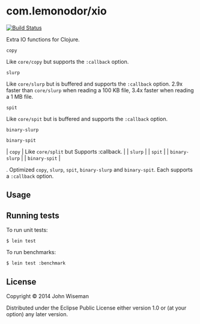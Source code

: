 # com.lemonodor/xio

[![Build Status](https://travis-ci.org/wiseman/clj-xio.png?branch=master)](https://travis-ci.org/wiseman/clj-xio)

Extra IO functions for Clojure.

`copy`

Like `core/copy` but supports the `:callback` option.

`slurp`

Like `core/slurp` but is buffered and supports the `:callback` option.
2.9x faster than `core/slurp` when reading a 100 KB file, 3.4x faster
when reading a 1 MB file.

`spit`

Like `core/spit` but is buffered and supports the `:callback` option.


`binary-slurp`

`binary-spit`


| `copy`         | Like `core/split` but Supports :callback. |
| `slurp`        |
| `spit`         |
| `binary-slurp` |
| `binary-spit`  |


.  Optimized `copy`, `slurp`, `spit`, `binary-slurp`
and `binary-spit`.  Each supports a `:callback` option.

## Usage

## Running tests

To run unit tests:

```
$ lein test
```

To run benchmarks:

```
$ lein test :benchmark
```

## License

Copyright © 2014 John Wiseman

Distributed under the Eclipse Public License either version 1.0 or (at
your option) any later version.
